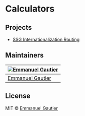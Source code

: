 # Calculators

## Projects
- [SSG Internationalization Routing](https://github.com/emmanuelgautier/nextjs-showcase/tree/main/packages/ssg-i18n-routing)

## Maintainers

[![Emmanuel Gautier](https://avatars0.githubusercontent.com/u/2765366?s=144)](https://www.emmanuelgautier.com) |
--- |
[Emmanuel Gautier](https://www.emmanuelgautier.com) |

## License

MIT © [Emmanuel Gautier](https://www.emmanuelgautier.com)
